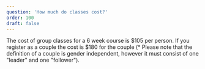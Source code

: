 ```yaml
---
question: 'How much do classes cost?'
order: 100
draft: false
---
```


The cost of group classes for a 6 week course is $105 per person. If you register as a couple the cost is $180 for the couple (\* Please note that the definition of a couple is gender independent, however it must consist of one "leader" and one "follower").
